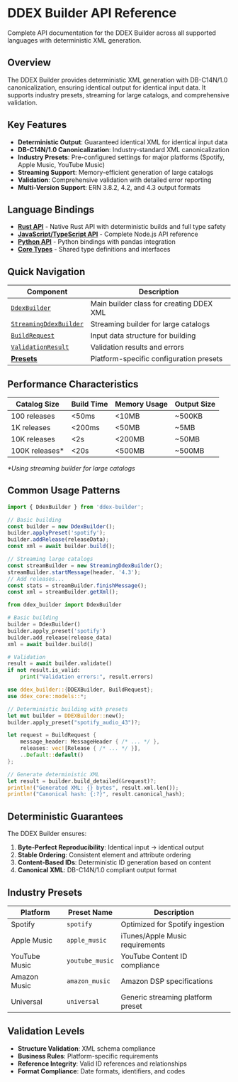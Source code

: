 # DDEX Builder API Reference

Complete API documentation for the DDEX Builder across all supported languages with deterministic XML generation.

## Overview

The DDEX Builder provides deterministic XML generation with DB-C14N/1.0 canonicalization, ensuring identical output for identical input data. It supports industry presets, streaming for large catalogs, and comprehensive validation.

## Key Features

- **Deterministic Output**: Guaranteed identical XML for identical input data
- **DB-C14N/1.0 Canonicalization**: Industry-standard XML canonicalization
- **Industry Presets**: Pre-configured settings for major platforms (Spotify, Apple Music, YouTube Music)
- **Streaming Support**: Memory-efficient generation of large catalogs
- **Validation**: Comprehensive validation with detailed error reporting
- **Multi-Version Support**: ERN 3.8.2, 4.2, and 4.3 output formats

## Language Bindings

- [**Rust API**](./rust) - Native Rust API with deterministic builds and full type safety
- [**JavaScript/TypeScript API**](./typescript) - Complete Node.js API reference
- [**Python API**](./python) - Python bindings with pandas integration
- [**Core Types**](./types) - Shared type definitions and interfaces

## Quick Navigation

| Component | Description |
|-----------|-------------|
| [`DdexBuilder`](./typescript#ddexbuilder) | Main builder class for creating DDEX XML |
| [`StreamingDdexBuilder`](./typescript#streamingddexbuilder) | Streaming builder for large catalogs |
| [`BuildRequest`](./types#buildrequest) | Input data structure for building |
| [`ValidationResult`](./types#validationresult) | Validation results and errors |
| [**Presets**](./presets) | Platform-specific configuration presets |

## Performance Characteristics

| Catalog Size | Build Time | Memory Usage | Output Size |
|--------------|------------|--------------|-------------|
| 100 releases | &lt;50ms | &lt;10MB | ~500KB |
| 1K releases | &lt;200ms | &lt;50MB | ~5MB |
| 10K releases | &lt;2s | &lt;200MB | ~50MB |
| 100K releases* | &lt;20s | &lt;500MB | ~500MB |

_*Using streaming builder for large catalogs_

## Common Usage Patterns

```typescript
import { DdexBuilder } from 'ddex-builder';

// Basic building
const builder = new DdexBuilder();
builder.applyPreset('spotify');
builder.addRelease(releaseData);
const xml = await builder.build();

// Streaming large catalogs
const streamBuilder = new StreamingDdexBuilder();
streamBuilder.startMessage(header, '4.3');
// Add releases...
const stats = streamBuilder.finishMessage();
const xml = streamBuilder.getXml();
```

```python
from ddex_builder import DdexBuilder

# Basic building
builder = DdexBuilder()
builder.apply_preset('spotify')
builder.add_release(release_data)
xml = await builder.build()

# Validation
result = await builder.validate()
if not result.is_valid:
    print("Validation errors:", result.errors)
```

```rust
use ddex_builder::{DDEXBuilder, BuildRequest};
use ddex_core::models::*;

// Deterministic building with presets
let mut builder = DDEXBuilder::new();
builder.apply_preset("spotify_audio_43")?;

let request = BuildRequest {
    message_header: MessageHeader { /* ... */ },
    releases: vec![Release { /* ... */ }],
    ..Default::default()
};

// Generate deterministic XML
let result = builder.build_detailed(&request)?;
println!("Generated XML: {} bytes", result.xml.len());
println!("Canonical hash: {:?}", result.canonical_hash);
```

## Deterministic Guarantees

The DDEX Builder ensures:

1. **Byte-Perfect Reproducibility**: Identical input → identical output
2. **Stable Ordering**: Consistent element and attribute ordering
3. **Content-Based IDs**: Deterministic ID generation based on content
4. **Canonical XML**: DB-C14N/1.0 compliant output format

## Industry Presets

| Platform | Preset Name | Description |
|----------|-------------|-------------|
| Spotify | `spotify` | Optimized for Spotify ingestion |
| Apple Music | `apple_music` | iTunes/Apple Music requirements |
| YouTube Music | `youtube_music` | YouTube Content ID compliance |
| Amazon Music | `amazon_music` | Amazon DSP specifications |
| Universal | `universal` | Generic streaming platform preset |

## Validation Levels

- **Structure Validation**: XML schema compliance
- **Business Rules**: Platform-specific requirements  
- **Reference Integrity**: Valid ID references and relationships
- **Format Compliance**: Date formats, identifiers, and codes